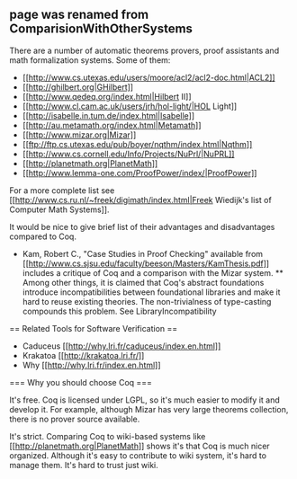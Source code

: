 ## page was renamed from ComparisionWithOtherSystems
There are a number of automatic theorems provers, proof assistants and math formalization systems. Some of them:

 * [[http://www.cs.utexas.edu/users/moore/acl2/acl2-doc.html|ACL2]]
 * [[http://ghilbert.org|GHilbert]]
 * [[http://www.qedeq.org/index.html|Hilbert II]]
 * [[http://www.cl.cam.ac.uk/users/jrh/hol-light/|HOL Light]]
 * [[http://isabelle.in.tum.de/index.html|Isabelle]]
 * [[http://au.metamath.org/index.html|Metamath]]
 * [[http://www.mizar.org|Mizar]]
 * [[ftp://ftp.cs.utexas.edu/pub/boyer/nqthm/index.html|Nqthm]]
 * [[http://www.cs.cornell.edu/Info/Projects/NuPrl/|NuPRL]]
 * [[http://planetmath.org|PlanetMath]]
 * [[http://www.lemma-one.com/ProofPower/index/|ProofPower]]

For a more complete list see [[http://www.cs.ru.nl/~freek/digimath/index.html|Freek Wiedijk's list of Computer Math Systems]]. 

It would be nice to give brief list of their advantages and disadvantages compared to Coq. 

 * Kam, Robert C., "Case Studies in Proof Checking" available from [[http://www.cs.sjsu.edu/faculty/beeson/Masters/KamThesis.pdf]] includes a critique of Coq and a comparison with the Mizar system.
 ** Among other things, it is claimed that Coq's abstract foundations introduce incompatibilities between foundational libraries and make it hard to reuse existing theories.  The non-trivialness of type-casting compounds this problem.  See LibraryIncompatibility


== Related Tools for Software Verification ==

 * Caduceus [[http://why.lri.fr/caduceus/index.en.html]]
 * Krakatoa [[http://krakatoa.lri.fr/]]
 * Why [[http://why.lri.fr/index.en.html]]


=== Why you should choose Coq ===

It's free. Coq is licensed under LGPL,  so it's much easier to modify it and develop it. For example, although Mizar has very large theorems collection, there is no prover source available.

It's strict. Comparing Coq to wiki-based systems like [[http://planetmath.org|PlanetMath]] shows it's that Coq is much nicer organized. Although it's easy to contribute to wiki system, it's hard to manage them. It's hard to trust just wiki.
